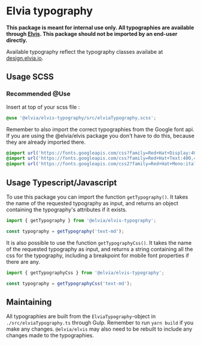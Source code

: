 # Elvia typography

**This package is meant for internal use only. All typographies are available through
[Elvis](https://www.npmjs.com/package/@elvia/elvis). This package should not be imported by an end-user
directly.**

Available typography reflect the typography classes availabe at
[design.elvia.io](https://design.elvia.io/brand/typography).

## Usage SCSS

### Recommended @Use

Insert at top of your scss file :<br>

```scss
@use '@elvia/elvis-typography/src/elviaTypography.scss';
```

Remember to also import the correct typographies from the Google font api. If you are using the @elvia/elvis
package you don't have to do this, because they are already imported there.

```scss
@import url('https://fonts.googleapis.com/css?family=Red+Hat+Display:400,400i,500,500i,700,900&display=swap');
@import url('https://fonts.googleapis.com/css?family=Red+Hat+Text:400,400i,500,500i,600,700&display=swap');
@import url('https://fonts.googleapis.com/css2?family=Red+Hat+Mono:ital,wght@0,400;0,500;1,400&display=swap');
```

## Usage Typescript/Javascript

To use this package you can import the function `getTypography()`. It takes the name of the requested
typography as input, and returns an object containing the typography's attributes if it exists.

```js
import { getTypography } from '@elvia/elvis-typography';

const typography = getTypography('text-md');
```

It is also possible to use the function `getTypographyCss()`. It takes the name of the requested typography as
input, and returns a string containing all the css for the typography, including a breakpoint for mobile font
properties if there are any.

```js
import { getTypographyCss } from '@elvia/elvis-typography';

const typography = getTypographyCss('text-md');
```

## Maintaining

All typographies are built from the `ElviaTypography`-object in `./src/elviaTypography.ts` through Gulp.
Remember to run `yarn build` if you make any changes. `@elvia/elvis` may also need to be rebuilt to include
any changes made to the typographies.
